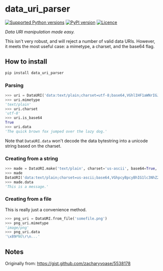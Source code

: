 # data_uri_parser

<a href="https://pypi.org/project/data_uri_parser/"><img alt="Supported Python versions" src="https://img.shields.io/pypi/pyversions/data_uri_parser.svg"></a>
<a href="https://pypi.org/project/data_uri_parser/"><img alt="PyPI version" src="https://img.shields.io/pypi/v/data_uri_parser.svg"></a>
<a href="https://opensource.org/licenses/MIT"><img alt="Licence" src="https://img.shields.io/github/license/unmadeworks/data_uri_parser.svg"></a>

_Data URI manipulation made easy._

This isn't very robust, and will reject a number of valid data URIs. However, it meets the most useful case: a mimetype, a charset, and the base64 flag.

## How to install

```sh
pip install data_uri_parser
```

### Parsing

```python
>>> uri = DataURI('data:text/plain;charset=utf-8;base64,VGhlIHF1aWNrIGJyb3duIGZveCBqdW1wZWQgb3ZlciB0aGUgbGF6eSBkb2cu')
>>> uri.mimetype
'text/plain'
>>> uri.charset
'utf-8'
>>> uri.is_base64
True
>>> uri.data
'The quick brown fox jumped over the lazy dog.'
```

Note that `DataURI.data` won't decode the data bytestring into a unicode string based on the charset.


### Creating from a string

```python
>>> made = DataURI.make('text/plain', charset='us-ascii', base64=True, data='This is a message.')
>>> made
DataURI('data:text/plain;charset=us-ascii;base64,VGhpcyBpcyBhIG1lc3NhZ2Uu')
>>> made.data
'This is a message.'
```


### Creating from a file

This is really just a convenience method.

```python
>>> png_uri = DataURI.from_file('somefile.png')
>>> png_uri.mimetype
'image/png'
>>> png_uri.data
'\x89PNG\r\n...'
```

## Notes

Originally from: https://gist.github.com/zacharyvoase/5538178
